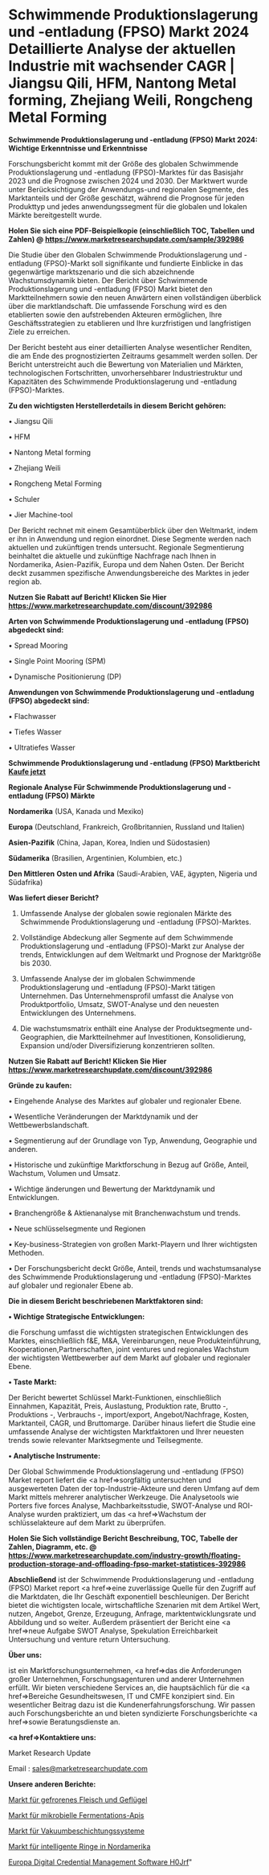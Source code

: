# Schwimmende Produktionslagerung und -entladung (FPSO) Markt 2024 Detaillierte Analyse der aktuellen Industrie mit wachsender CAGR | Jiangsu Qili, HFM, Nantong Metal forming, Zhejiang Weili, Rongcheng Metal Forming

<strong>Schwimmende Produktionslagerung und -entladung (FPSO) Markt 2024: Wichtige Erkenntnisse und Erkenntnisse</strong>

Forschungsbericht kommt mit der Größe des globalen Schwimmende Produktionslagerung und -entladung (FPSO)-Marktes für das Basisjahr 2023 und die Prognose zwischen 2024 und 2030. Der Marktwert wurde unter Berücksichtigung der Anwendungs-und regionalen Segmente, des Marktanteils und der Größe geschätzt, während die Prognose für jeden Produkttyp und jedes anwendungssegment für die globalen und lokalen Märkte bereitgestellt wurde.

<strong>Holen Sie sich eine PDF-Beispielkopie (einschließlich TOC, Tabellen und Zahlen) @
</strong><strong><a href=https://www.marketresearchupdate.com/sample/392986><strong>https://www.marketresearchupdate.com/sample/392986</u></font></a></strong></strong>

Die Studie über den Globalen Schwimmende Produktionslagerung und -entladung (FPSO)-Markt soll signifikante und fundierte Einblicke in das gegenwärtige marktszenario und die sich abzeichnende Wachstumsdynamik bieten. Der Bericht über Schwimmende Produktionslagerung und -entladung (FPSO) Markt bietet den Marktteilnehmern sowie den neuen Anwärtern einen vollständigen überblick über die marktlandschaft. Die umfassende Forschung wird es den etablierten sowie den aufstrebenden Akteuren ermöglichen, Ihre Geschäftsstrategien zu etablieren und Ihre kurzfristigen und langfristigen Ziele zu erreichen.

Der Bericht besteht aus einer detaillierten Analyse wesentlicher Renditen, die am Ende des prognostizierten Zeitraums gesammelt werden sollen. Der Bericht unterstreicht auch die Bewertung von Materialien und Märkten, technologischen Fortschritten, unvorhersehbarer Industriestruktur und Kapazitäten des Schwimmende Produktionslagerung und -entladung (FPSO)-Marktes.

<strong>Zu den wichtigsten Herstellerdetails in diesem Bericht gehören:</strong>

• Jiangsu Qili

• HFM

• Nantong Metal forming

• Zhejiang Weili

• Rongcheng Metal Forming

• Schuler

• Jier Machine-tool

Der Bericht rechnet mit einem Gesamtüberblick über den Weltmarkt, indem er ihn in Anwendung und region einordnet. Diese Segmente werden nach aktuellen und zukünftigen trends untersucht. Regionale Segmentierung beinhaltet die aktuelle und zukünftige Nachfrage nach Ihnen in Nordamerika, Asien-Pazifik, Europa und dem Nahen Osten. Der Bericht deckt zusammen spezifische Anwendungsbereiche des Marktes in jeder region ab.

<strong>Nutzen Sie Rabatt auf Bericht! Klicken Sie Hier
</strong><strong><a href=https://www.marketresearchupdate.com/discount/392986>https://www.marketresearchupdate.com/discount/392986</b></u></font></strong></a>

<strong>Arten von Schwimmende Produktionslagerung und -entladung (FPSO) abgedeckt sind:</strong>

• Spread Mooring

• Single Point Mooring (SPM)

• Dynamische Positionierung (DP)

<strong>Anwendungen von Schwimmende Produktionslagerung und -entladung (FPSO) abgedeckt sind:</strong>

• Flachwasser

• Tiefes Wasser

• Ultratiefes Wasser

<strong>Schwimmende Produktionslagerung und -entladung (FPSO) Marktbericht <a href=https://www.marketresearchupdate.com/buynow/392986>Kaufe jetzt</a></strong>

<strong>Regionale Analyse Für Schwimmende Produktionslagerung und -entladung (FPSO) Märkte</strong>

<strong>Nordamerika</strong> (USA, Kanada und Mexiko)

<strong>Europa</strong> (Deutschland, Frankreich, Großbritannien, Russland und Italien)

<strong>Asien-Pazifik</strong> (China, Japan, Korea, Indien und Südostasien)

<strong>Südamerika</strong> (Brasilien, Argentinien, Kolumbien, etc.)

<strong>Den Mittleren</strong> <strong>Osten und Afrika</strong> (Saudi-Arabien, VAE, ägypten, Nigeria und Südafrika)

<strong>Was liefert dieser Bericht?</strong>

1. Umfassende Analyse der globalen sowie regionalen Märkte des Schwimmende Produktionslagerung und -entladung (FPSO)-Marktes.

2. Vollständige Abdeckung aller Segmente auf dem Schwimmende Produktionslagerung und -entladung (FPSO)-Markt zur Analyse der trends, Entwicklungen auf dem Weltmarkt und Prognose der Marktgröße bis 2030.

3. Umfassende Analyse der im globalen Schwimmende Produktionslagerung und -entladung (FPSO)-Markt tätigen Unternehmen. Das Unternehmensprofil umfasst die Analyse von Produktportfolio, Umsatz, SWOT-Analyse und den neuesten Entwicklungen des Unternehmens.

4. Die wachstumsmatrix enthält eine Analyse der Produktsegmente und-Geographien, die Marktteilnehmer auf Investitionen, Konsolidierung, Expansion und/oder Diversifizierung konzentrieren sollten.

<strong>Nutzen Sie Rabatt auf Bericht! Klicken Sie Hier
</strong><strong><a href=https://www.marketresearchupdate.com/discount/392986>https://www.marketresearchupdate.com/discount/392986</b></u></font></strong></a>

<strong>Gründe zu kaufen:</strong>

• Eingehende Analyse des Marktes auf globaler und regionaler Ebene.

• Wesentliche Veränderungen der Marktdynamik und der Wettbewerbslandschaft.

• Segmentierung auf der Grundlage von Typ, Anwendung, Geographie und anderen.

• Historische und zukünftige Marktforschung in Bezug auf Größe, Anteil, Wachstum, Volumen und Umsatz.

• Wichtige änderungen und Bewertung der Marktdynamik und Entwicklungen.

• Branchengröße &amp; Aktienanalyse mit Branchenwachstum und trends.

• Neue schlüsselsegmente und Regionen

• Key-business-Strategien von großen Markt-Playern und Ihrer wichtigsten Methoden.

• Der Forschungsbericht deckt Größe, Anteil, trends und wachstumsanalyse des Schwimmende Produktionslagerung und -entladung (FPSO)-Marktes auf globaler und regionaler Ebene ab.

<strong>Die in diesem Bericht beschriebenen Marktfaktoren sind:</strong>

<strong>• Wichtige Strategische Entwicklungen:</strong>

die Forschung umfasst die wichtigsten strategischen Entwicklungen des Marktes, einschließlich f&amp;E, M&amp;A, Vereinbarungen, neue Produkteinführung, Kooperationen,Partnerschaften, joint ventures und regionales Wachstum der wichtigsten Wettbewerber auf dem Markt auf globaler und regionaler Ebene.

<strong>• Taste Markt:</strong>

Der Bericht bewertet Schlüssel Markt-Funktionen, einschließlich Einnahmen, Kapazität, Preis, Auslastung, Produktion rate, Brutto -, Produktions -, Verbrauchs -, import/export, Angebot/Nachfrage, Kosten, Marktanteil, CAGR, und Bruttomarge. Darüber hinaus liefert die Studie eine umfassende Analyse der wichtigsten Marktfaktoren und Ihrer neuesten trends sowie relevanter Marktsegmente und Teilsegmente.

<strong>• Analytische Instrumente:</strong>

Der Global Schwimmende Produktionslagerung und -entladung (FPSO) Market report liefert die <a href=>sorgf</a>ältig untersuchten und ausgewerteten Daten der top-Industrie-Akteure und deren Umfang auf dem Markt mittels mehrerer analytischer Werkzeuge. Die Analysetools wie Porters five forces Analyse, Machbarkeitsstudie, SWOT-Analyse und ROI-Analyse wurden praktiziert, um das <a href=>Wachstum</a> der schlüsselakteure auf dem Markt zu überprüfen.

<strong>Holen Sie Sich vollständige Bericht Beschreibung, TOC, Tabelle der Zahlen, Diagramm, etc. @ </strong><strong><a href=https://www.marketresearchupdate.com/industry-growth/floating-production-storage-and-offloading-fpso-market-statistices-392986>https://www.marketresearchupdate.com/industry-growth/floating-production-storage-and-offloading-fpso-market-statistices-392986</a></font></strong>

<strong>Abschließend</strong> ist der Schwimmende Produktionslagerung und -entladung (FPSO) Market report <a href=>eine</a> zuverlässige Quelle für den Zugriff auf die Marktdaten, die Ihr Geschäft exponentiell beschleunigen. Der Bericht bietet die wichtigsten locale, wirtschaftliche Szenarien mit dem Artikel Wert, nutzen, Angebot, Grenze, Erzeugung, Anfrage, marktentwicklungsrate und Abbildung und so weiter. Außerdem präsentiert der Bericht eine <a href=>neue</a> Aufgabe SWOT Analyse, Spekulation Erreichbarkeit Untersuchung und venture return Untersuchung.

<strong>Über uns:</strong>

 ist ein Marktforschungsunternehmen, <a href=>das</a> die Anforderungen großer Unternehmen, Forschungsagenturen und anderer Unternehmen erfüllt. Wir bieten verschiedene Services an, die hauptsächlich für die <a href=>Bereiche</a> Gesundheitswesen, IT und CMFE konzipiert sind. Ein wesentlicher Beitrag dazu ist die Kundenerfahrungsforschung. Wir passen auch Forschungsberichte an und bieten syndizierte Forschungsberichte <a href=>sowie</a> Beratungsdienste an.

<strong><a href=>Kontaktiere uns:</a></strong>

Market Research Update

Email : sales@marketresearchupdate.com

<strong>Unsere anderen Berichte:</strong>

<a href=https://www.linkedin.com/pulse/frozen-meat-poultry-market-opportunities-stay>Markt für gefrorenes Fleisch und Geflügel</a>

<a href=https://www.linkedin.com/pulse/microbial-fermentation-apis-market-analysis>Markt für mikrobielle Fermentations-Apis</a>

<a href=https://www.linkedin.com/pulse/vacuum-coating-system-market-outlooks-2023>Markt für Vakuumbeschichtungssysteme</a>

<a href=https://www.linkedin.com/pulse/north-america-smart-rings-market-2023-comprehensive>Markt für intelligente Ringe in Nordamerika</a>

<a href=https://www.linkedin.com/pulse/europe-digital-credential-management-software-h0jrf/>Europa Digital Credential Management Software H0Jrf</a>"
